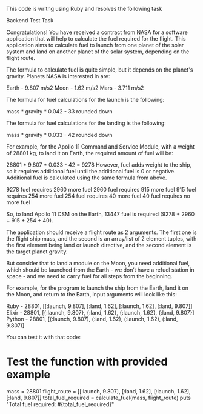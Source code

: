 This code is writng using Ruby 
and resolves the following task

Backend Test Task                 

Congratulations! You have received a contract from NASA for a software application that will help to calculate the fuel required for the flight. This application aims to calculate fuel to launch from one planet of the solar system and land on another planet of the solar system, depending on the flight route.

The formula to calculate fuel is quite simple, but it depends on the planet's gravity. Planets NASA is interested in are:

Earth - 9.807 m/s2
Moon - 1.62 m/s2
Mars - 3.711 m/s2

The formula for fuel calculations for the launch is the following:

mass * gravity * 0.042 - 33 rounded down

The formula for fuel calculations for the landing is the following:

mass * gravity * 0.033 - 42 rounded down

For example, for the Apollo 11 Command and Service Module, with a weight of 28801 kg, to land it on Earth, the required amount of fuel will be:

28801 * 9.807 * 0.033 - 42 = 9278
However, fuel adds weight to the ship, so it requires additional fuel until the additional fuel is 0 or negative. Additional fuel is calculated using the same formula from above.

9278 fuel requires 2960 more fuel
2960 fuel requires 915 more fuel
915 fuel requires 254 more fuel
254 fuel requires 40 more fuel
40 fuel requires no more fuel

So, to land Apollo 11 CSM on the Earth, 13447 fuel is required (9278 + 2960 + 915 + 254 + 40).

The application should receive a flight route as 2 arguments. The first one is the flight ship mass, and the second is an array/list of 2 element tuples, with the first element being land or launch directive, and the second element is the target planet gravity.

But consider that to land a module on the Moon, you need additional fuel, which should be launched from the Earth - we don’t have a refuel station in space - and we need to carry fuel for all steps from the beginning. 

For example, for the program to launch the ship from the Earth, land it on the Moon, and return to the Earth, input arguments will look like this:

Ruby - 28801, [[:launch, 9.807], [:land, 1.62], [:launch, 1.62], [:land, 9.807]]
Elixir - 28801, [{:launch, 9.807}, {:land, 1.62}, {:launch, 1.62}, {:land, 9.807}]
Python - 28801, [(:launch, 9.807), (:land, 1.62), (:launch, 1.62), (:land, 9.807)]


You can test it with that code:
# Test the function with provided example
mass = 28801
flight_route = [[:launch, 9.807], [:land, 1.62], [:launch, 1.62], [:land, 9.807]]
total_fuel_required = calculate_fuel(mass, flight_route)
puts "Total fuel required: #{total_fuel_required}"
